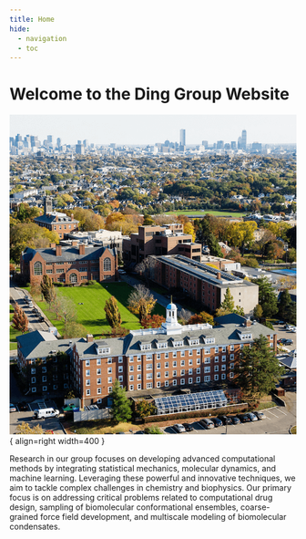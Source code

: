 ```yaml
---
title: Home
hide:
  - navigation
  - toc
---
```


# Welcome to the Ding Group Website

![Image title](./_static/home.png){ align=right width=400 }

Research in our group focuses on developing advanced computational methods by integrating statistical mechanics, molecular dynamics, and machine learning. Leveraging these powerful and innovative techniques, we aim to tackle complex challenges in chemistry and biophysics. Our primary focus is on addressing critical problems related to computational drug design, sampling of biomolecular conformational ensembles, coarse-grained force field development, and multiscale modeling of biomolecular condensates.
